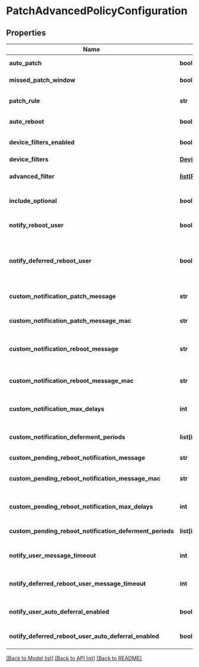 # PatchAdvancedPolicyConfiguration

## Properties
Name | Type | Description | Notes
------------ | ------------- | ------------- | -------------
**auto_patch** | **bool** | Enable or Disable automatic execution of the policy. | 
**missed_patch_window** | **bool** | Enable or Disable the Missed Patch Window setting. | [optional] 
**patch_rule** | **str** | Use only with the &#x60;patch&#x60; policy type. | [optional] [default to 'advanced']
**auto_reboot** | **bool** | Enable or Disable automatic reboots following policy execution. | 
**device_filters_enabled** | **bool** | Enable or disable Device Filters. | [optional] [default to False]
**device_filters** | [**DeviceFilters**](DeviceFilters.md) |  | [optional] 
**advanced_filter** | [**list[PatchAdvancedPolicyConfigurationAdvancedFilter]**](PatchAdvancedPolicyConfigurationAdvancedFilter.md) | Object array. Include one object per advanced filter line. See [Policy and Device Filters, and Scheduling - Advanced Filters](/developer-portal/policy_filters_schedule/#advanced-filters) | [optional] 
**include_optional** | **bool** | Enable or disable inclusion of optional Windows patches for this policy **NOTE:** Will default to false if not included. | [optional] [default to False]
**notify_reboot_user** | **bool** | Display modified notification 15 minutes before patching. This message should inform the user that a reboot will follow patching actions. | [optional] 
**notify_deferred_reboot_user** | **bool** | If &#x60;true&#x60;, this shows a post-install reboot notification message, if &#x60;notify_reboot_deferred&#x60; is also &#x60;true&#x60;. If &#x60;notify_reboot_deferred&#x60; is &#x60;false&#x60; or &#x60;null&#x60;, this will sync with the existing &#x60;notify_reboot_user&#x60; parameter. | [optional] 
**custom_notification_patch_message** | **str** | Message to display before a non-rebooting patch policy executes on a Windows device. Maximum 125 characters | [optional] 
**custom_notification_patch_message_mac** | **str** | Message to display before a non-rebooting patch policy executes on a macOS device. Maximum 70 characters | [optional] 
**custom_notification_reboot_message** | **str** | Message to display before a rebooting patch policy executes on a Windows device. Reboot will follow patching actions. Maximum 125 characters | [optional] 
**custom_notification_reboot_message_mac** | **str** | Message to display before a rebooting patch policy executes on a macOS device. Reboot will follow patching actions. Maximum 70 characters | [optional] 
**custom_notification_max_delays** | **int** | Maximum number of times a user is allowed to defer the reboot. The default is 0. | [optional] [default to 0]
**custom_notification_deferment_periods** | **list[int]** | Integer array: Deferral time periods (hours) that users can choose from. Include up to 3. All 3 must be distinct with a maximum of 24. Default values: 1, 4, 8 | [optional] 
**custom_pending_reboot_notification_message** | **str** | Custom reboot message. | [optional] 
**custom_pending_reboot_notification_message_mac** | **str** | The custom reboot message for macOS, which overrides &#x60;custom_pending_reboot_notification_message&#x60; string, if provided. | [optional] 
**custom_pending_reboot_notification_max_delays** | **int** | Maximum number of times a user is allowed to defer the reboot. The default is 0. | [optional] [default to 0]
**custom_pending_reboot_notification_deferment_periods** | **list[int]** | The time period options available to defer a reboot for each deferral selection. Default values: 1, 4, 8 | [optional] 
**notify_user_message_timeout** | **int** | The amount of time a patch notification appears before timing out and closing. Min: 15 min. Max: 480 min. Default is 15 minutes. | [optional] [default to 15]
**notify_deferred_reboot_user_message_timeout** | **int** | The amount of time a deferrable reboot notification message appears before timing out and closing. Min: 15 min. Max: 480 min. Default is 15 minutes. | [optional] [default to 15]
**notify_user_auto_deferral_enabled** | **bool** | If a patch notification times out, apply the highest configured patch deferral. | [optional] [default to False]
**notify_deferred_reboot_user_auto_deferral_enabled** | **bool** | If a reboot notification times out, apply the highest configured reboot deferral. | [optional] [default to False]

[[Back to Model list]](../README.md#documentation-for-models) [[Back to API list]](../README.md#documentation-for-api-endpoints) [[Back to README]](../README.md)

